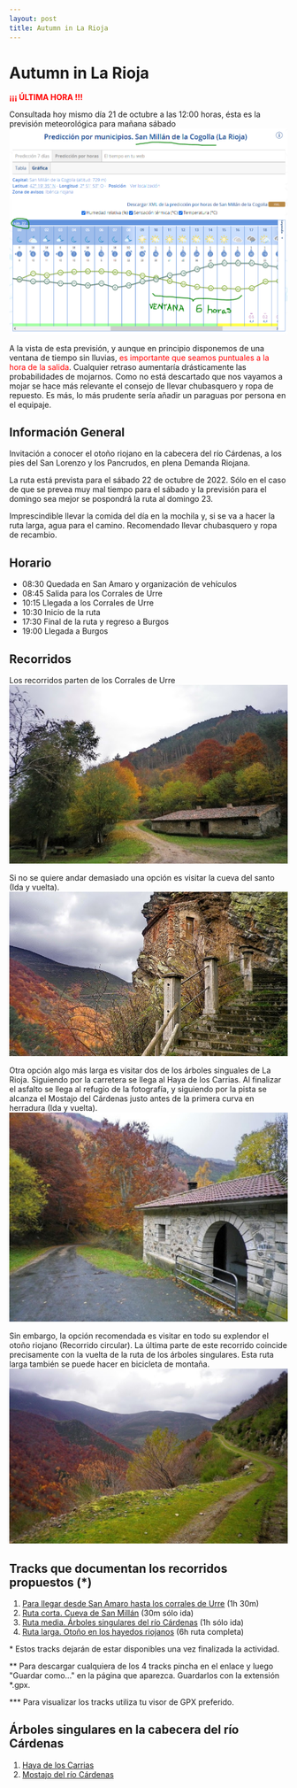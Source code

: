 ```yaml
---
layout: post
title: Autumn in La Rioja
---
```

# Autumn in La Rioja

<span style="color:red">**¡¡¡ ÚLTIMA HORA !!!**</span>

Consultada hoy mismo día 21 de octubre a las 12:00 horas, ésta es la previsión meteorológica para mañana sábado
![Previsión Meteorológica](/images/01Prevision.PNG)

A la vista de esta previsión, y aunque en principio disponemos de una ventana de tiempo sin lluvias, <span style="color:red">es importante que seamos puntuales a la hora de la salida</span>. Cualquier retraso aumentaría drásticamente las probabilidades de mojarnos. Como no está descartado que nos vayamos a mojar se hace más relevante el consejo de llevar chubasquero y ropa de repuesto. Es más, lo más prudente sería añadir un paraguas por persona en el equipaje.

## Información General
Invitación a conocer el otoño riojano en la cabecera del río Cárdenas, a los pies del San Lorenzo y los Pancrudos, en plena Demanda Riojana.

La ruta está prevista para el sábado 22 de octubre de 2022. Sólo en el caso de que se prevea muy mal tiempo para el sábado y la previsión para el domingo sea mejor se pospondrá la ruta al domingo 23.

Imprescindible llevar la comida del día en la mochila y, si se va a hacer la ruta larga, agua para el camino. Recomendado llevar chubasquero y ropa de recambio.

## Horario
- 08:30 Quedada en San Amaro y organización de vehículos
- 08:45 Salida para los Corrales de Urre
- 10:15 Llegada a los Corrales de Urre
- 10:30 Inicio de la ruta
- 17:30 Final de la ruta y regreso a Burgos
- 19:00 Llegada a Burgos

## Recorridos
Los recorridos parten de los Corrales de Urre
![Corrales de Urre](/images/01Urre.jpg)

Si no se quiere andar demasiado una opción es visitar la cueva del santo (Ida y vuelta).
![Cueva del santo](/images/01Cueva.jpg)

Otra opción algo más larga es visitar dos de los árboles singuales de La Rioja. Siguiendo por la carretera se llega al Haya de los Carrias. Al finalizar el asfalto se llega al refugio de la fotografía, y siguiendo por la pista se alcanza el Mostajo del Cárdenas justo antes de la primera curva en herradura (Ida y vuelta).
![Árboles singulares](/images/01Refugio.jpg)

Sin embargo, la opción recomendada es visitar en todo su explendor el otoño riojano (Recorrido circular). La última parte de este recorrido coincide precisamente con la vuelta de la ruta de los árboles singulares. Esta ruta larga también se puede hacer en bicicleta de montaña.
![Otoño](/images/01Autumn.jpg)

## Tracks que documentan los recorridos propuestos (*)
1. [Para llegar desde San Amaro hasta los corrales de Urre](https://raw.githubusercontent.com/cristinorra/Auxiliar/main/01%20San%20Amaro-Corrales%20de%20Urre.gpx) (1h 30m)
2. [Ruta corta. Cueva de San Millán](https://raw.githubusercontent.com/cristinorra/Auxiliar/main/02%20Corrales%20de%20Urre-Cueva%20de%20San%20Millan.gpx) (30m sólo ida)
3. [Ruta media. Árboles singulares del río Cárdenas](https://raw.githubusercontent.com/cristinorra/Auxiliar/main/03%20Arboles%20singulares%20de%20La%20Rioja.gpx) (1h sólo ida)
4. [Ruta larga. Otoño en los hayedos riojanos](https://raw.githubusercontent.com/cristinorra/Auxiliar/main/04%20Oto%C3%B1o%20Riojano.gpx) (6h ruta completa)

\* Estos tracks dejarán de estar disponibles una vez finalizada la actividad.

** Para descargar cualquiera de los 4 tracks pincha en el enlace y luego "Guardar como..." en la página que aparezca. Guardarlos con la extensión \*.gpx.

*** Para visualizar los tracks utiliza tu visor de GPX preferido.

## Árboles singulares en la cabecera del río Cárdenas
1. [Haya de los Carrias](https://www.larioja.org/larioja-client/cm/medio-ambiente/images?idMmedia=628506)
2. [Mostajo del río Cárdenas](https://www.larioja.org/larioja-client/cm/medio-ambiente/images?idMmedia=628546)
